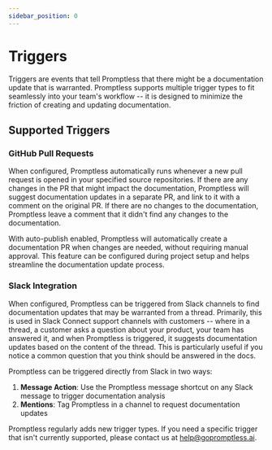 ```yaml
---
sidebar_position: 0
---
```


# Triggers

Triggers are events that tell Promptless that there might be a documentation update that is warranted. Promptless supports multiple trigger types to fit seamlessly into your team's workflow -- it is designed to minimize the friction of creating and updating documentation.

## Supported Triggers

### GitHub Pull Requests

When configured, Promptless automatically runs whenever a new pull request is opened in your specified source repositories. If there are any changes in the PR that might impact the documentation, Promptless will suggest documentation updates in a separate PR, and link to it with a comment on the original PR. If there are no changes to the documentation, Promptless leave a comment that it didn't find any changes to the documentation.

With auto-publish enabled, Promptless will automatically create a documentation PR when changes are needed, without requiring manual approval. This feature can be configured during project setup and helps streamline the documentation update process.

### Slack Integration

When configured, Promptless can be triggered from Slack channels to find documentation updates that may be warranted from a thread. Primarily, this is used in Slack Connect support channels with customers -- where in a thread, a customer asks a question about your product, your team has answered it, and when Promptless is triggered, it suggests documentation updates based on the content of the thread. This is particularly useful if you notice a common question that you think should be answered in the docs. 

Promptless can be triggered directly from Slack in two ways:

1. **Message Action**: Use the Promptless message shortcut on any Slack message to trigger documentation analysis
2. **Mentions**: Tag Promptless in a channel to request documentation updates

Promptless regularly adds new trigger types. If you need a specific trigger that isn't currently supported, please contact us at [help@gopromptless.ai](mailto:help@gopromptless.ai).

